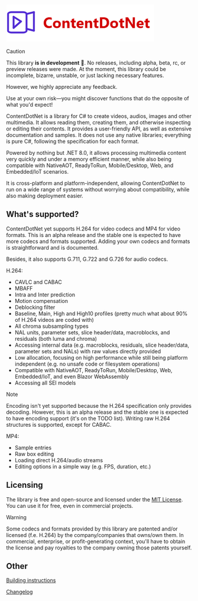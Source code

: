 ﻿![Logo](resources/logo/ContentDotNet-logo.png)

> [!CAUTION]
> This library **is in development** 🚧. No releases, including alpha, beta, rc, or preview releases were made.
> At the moment, this library could be incomplete, bizarre, unstable, or just lacking necessary features.
>
> However, we highly appreciate any feedback.
>
> Use at your own risk—you might discover functions that do the opposite of what you'd expect!

ContentDotNet is a library for C# to create videos, audios, images and other multimedia. It allows reading them,
creating them, and otherwise inspecting or editing their contents. It provides a user-friendly API, as well as
extensive documentation and samples. It does not use any native libraries; everything is pure C#, following the
specification for each format.

Powered by nothing but .NET 8.0, it allows processing multimedia content very quickly and under a memory efficient
manner, while also being compatible with NativeAOT, ReadyToRun, Mobile/Desktop, Web, and Embedded/IoT scenarios.

It is cross-platform and platform-independent, allowing ContentDotNet to run on a wide range of systems without
worrying about compatibility, while also making deployment easier.

## What's supported?
ContentDotNet yet supports H.264 for video codecs and MP4 for video formats. This is an alpha release and
the stable one is expected to have more codecs and formats supported. Adding your own
codecs and formats is straightforward and is documented.

Besides, it also supports G.711, G.722 and G.726 for audio codecs.

H.264:
  - CAVLC and CABAC
  - MBAFF
  - Intra and Inter prediction
  - Motion compensation
  - Deblocking filter
  - Baseline, Main, High and High10 profiles (pretty much what about 90% of H.264 videos are coded with)
  - All chroma subsampling types
  - NAL units, parameter sets, slice header/data, macroblocks, and residuals (both luma and chroma)
  - Accessing internal data (e.g. macroblocks, residuals, slice header/data, parameter sets and NALs) with raw values directly provided
  - Low allocation, focusing on high performance while still being platform independent (e.g. no unsafe code or filesystem operations)
  - Compatible with NativeAOT, ReadyToRun, Mobile/Desktop, Web, Embedded/IoT, and even Blazor WebAssembly
  - Accessing all SEI models

> [!NOTE]
> Encoding isn't yet supported because the H.264 specification only provides decoding. However,
> this is an alpha release and the stable one is expected to have encoding support (it's on the TODO list).
> Writing raw H.264 structures is supported, except for CABAC.

MP4:
  - Sample entries
  - Raw box editing
  - Loading direct H.264/audio streams
  - Editing options in a simple way (e.g. FPS, duration, etc.)

## Licensing
The library is free and open-source and licensed under the [MIT License](LICENSE.md).
You can use it for free, even in commercial projects.

> [!WARNING]
> Some codecs and formats provided by this library are patented and/or licensed (f.e. H.264) by the company/companies that owns/own them.
> In commercial, enterprise, or profit-generating context, you'll have to obtain the license and pay royalties to the company owning those patents yourself.

## Other

[Building instructions](BUILDING.md)

[Changelog](CHANGELOG.md)
